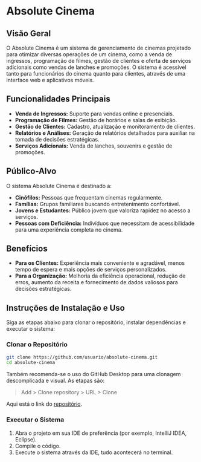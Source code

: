 # Absolute Cinema

## Visão Geral
O Absolute Cinema é um sistema de gerenciamento de cinemas projetado para otimizar diversas operações de um cinema, como a venda de ingressos, programação de filmes, gestão de clientes e oferta de serviços adicionais como vendas de lanches e promoções. O sistema é acessível tanto para funcionários do cinema quanto para clientes, através de uma interface web e aplicativos móveis.

## Funcionalidades Principais
- **Venda de Ingressos:** Suporte para vendas online e presenciais.
- **Programação de Filmes:** Gestão de horários e salas de exibição.
- **Gestão de Clientes:** Cadastro, atualização e monitoramento de clientes.
- **Relatórios e Análises:** Geração de relatórios detalhados para auxiliar na tomada de decisões estratégicas.
- **Serviços Adicionais:** Venda de lanches, souvenirs e gestão de promoções.

## Público-Alvo
O sistema Absolute Cinema é destinado a:
- **Cinófilos:** Pessoas que frequentam cinemas regularmente.
- **Famílias:** Grupos familiares buscando entretenimento confortável.
- **Jovens e Estudantes:** Público jovem que valoriza rapidez no acesso a serviços.
- **Pessoas com Deficiência:** Indivíduos que necessitam de acessibilidade para uma experiência completa no cinema.

## Benefícios
- **Para os Clientes:** Experiência mais conveniente e agradável, menos tempo de espera e mais opções de serviços personalizados.
- **Para a Organização:** Melhoria da eficiência operacional, redução de erros, aumento da receita e fornecimento de dados valiosos para decisões estratégicas.

## Instruções de Instalação e Uso
Siga as etapas abaixo para clonar o repositório, instalar dependências e executar o sistema:

### Clonar o Repositório
```bash
git clone https://github.com/usuario/absolute-cinema.git
cd absolute-cinema
```
Também recomenda-se o uso do GitHub Desktop para uma clonagem descomplicada e visual.
As etapas são:
> Add > Clone repository > URL > Clone

Aqui está o link do [repositório](https://github.com/Syfy7/Projeto_Final.git).

### Executar o Sistema
1. Abra o projeto em sua IDE de preferência (por exemplo, IntelliJ IDEA, Eclipse).
2. Compile o código.
3. Execute o sistema através da IDE, tudo acontecerá no terminal.
